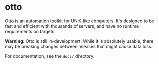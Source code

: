 # otto

Otto is an automation toolkit for UNIX-like computers. It's designed to be fast and efficient with thousands of servers, and have no runtime requirements on targets.

**Warning:** Otto is still in-development. While it is absolutely usable, there may be breaking changes between releases that might cause data loss.

For documentation, see the `docs/` directory.

